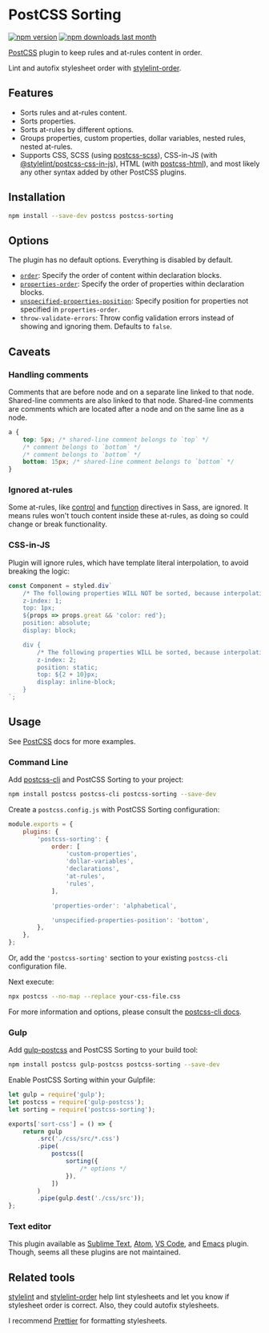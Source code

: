 # PostCSS Sorting

[![npm version][npm-version-img]][npm] [![npm downloads last month][npm-downloads-img]][npm]

[PostCSS] plugin to keep rules and at-rules content in order.

Lint and autofix stylesheet order with [stylelint-order].

## Features

* Sorts rules and at-rules content.
* Sorts properties.
* Sorts at-rules by different options.
* Groups properties, custom properties, dollar variables, nested rules, nested at-rules.
* Supports CSS, SCSS (using [postcss-scss]), CSS-in-JS (with [@stylelint/postcss-css-in-js]), HTML (with [postcss-html]), and most likely any other syntax added by other PostCSS plugins.

## Installation

```bash
npm install --save-dev postcss postcss-sorting
```

## Options

The plugin has no default options. Everything is disabled by default.

- [`order`](./lib/order/README.md): Specify the order of content within declaration blocks.
- [`properties-order`](./lib/properties-order/README.md): Specify the order of properties within declaration blocks.
- [`unspecified-properties-position`](./lib/properties-order/unspecified-properties-position.md): Specify position for properties not specified in `properties-order`.
- `throw-validate-errors`: Throw config validation errors instead of showing and ignoring them. Defaults to `false`.

## Caveats

### Handling comments

Comments that are before node and on a separate line linked to that node. Shared-line comments are also linked to that node. Shared-line comments are comments which are located after a node and on the same line as a node.

```css
a {
	top: 5px; /* shared-line comment belongs to `top` */
	/* comment belongs to `bottom` */
	/* comment belongs to `bottom` */
	bottom: 15px; /* shared-line comment belongs to `bottom` */
}
```

### Ignored at-rules

Some at-rules, like [control](https://sass-lang.com/documentation/file.SASS_REFERENCE.html#control_directives__expressions) and [function](https://sass-lang.com/documentation/file.SASS_REFERENCE.html#function_directives) directives in Sass, are ignored. It means rules won't touch content inside these at-rules, as doing so could change or break functionality.

### CSS-in-JS

Plugin will ignore rules, which have template literal interpolation, to avoid breaking the logic:

```js
const Component = styled.div`
	/* The following properties WILL NOT be sorted, because interpolation is on properties level */
	z-index: 1;
	top: 1px;
	${props => props.great && 'color: red'};
	position: absolute;
	display: block;

	div {
		/* The following properties WILL be sorted, because interpolation for property value only */
		z-index: 2;
		position: static;
		top: ${2 + 10}px;
		display: inline-block;
	}
`;
```

## Usage

See [PostCSS] docs for more examples.

### Command Line

Add [postcss-cli](https://github.com/postcss/postcss-cli) and PostCSS Sorting to your project:

```bash
npm install postcss postcss-cli postcss-sorting --save-dev
```

Create a `postcss.config.js` with PostCSS Sorting configuration:

```js
module.exports = {
	plugins: {
		'postcss-sorting': {
			order: [
				'custom-properties',
				'dollar-variables',
				'declarations',
				'at-rules',
				'rules',
			],

			'properties-order': 'alphabetical',

			'unspecified-properties-position': 'bottom',
		},
	},
};
```

Or, add the `'postcss-sorting'` section to your existing `postcss-cli` configuration file.

Next execute:

```bash
npx postcss --no-map --replace your-css-file.css
```

For more information and options, please consult the [postcss-cli docs](https://github.com/postcss/postcss-cli).

### Gulp

Add [gulp-postcss] and PostCSS Sorting to your build tool:

```bash
npm install postcss gulp-postcss postcss-sorting --save-dev
```

Enable PostCSS Sorting within your Gulpfile:

```js
let gulp = require('gulp');
let postcss = require('gulp-postcss');
let sorting = require('postcss-sorting');

exports['sort-css'] = () => {
	return gulp
		.src('./css/src/*.css')
		.pipe(
			postcss([
				sorting({
					/* options */
				}),
			])
		)
		.pipe(gulp.dest('./css/src'));
};
```

### Text editor

This plugin available as [Sublime Text], [Atom], [VS Code], and [Emacs] plugin. Though, seems all these plugins are not maintained.

## Related tools

[stylelint] and [stylelint-order] help lint stylesheets and let you know if stylesheet order is correct. Also, they could autofix stylesheets.

I recommend [Prettier] for formatting stylesheets.

[npm-version-img]: https://img.shields.io/npm/v/postcss-sorting.svg
[npm-downloads-img]: https://img.shields.io/npm/dm/postcss-sorting.svg
[npm]: https://www.npmjs.com/package/postcss-sorting

[PostCSS]: https://github.com/postcss/postcss
[Sublime Text]: https://github.com/hudochenkov/sublime-postcss-sorting
[Atom]: https://github.com/lysyi3m/atom-postcss-sorting
[VS Code]: https://github.com/mrmlnc/vscode-postcss-sorting
[Emacs]: https://github.com/P233/postcss-sorting.el

[gulp-postcss]: https://github.com/postcss/gulp-postcss
[postcss-scss]: https://github.com/postcss/postcss-scss
[postcss-html]: https://github.com/gucong3000/postcss-html
[@stylelint/postcss-css-in-js]: https://github.com/stylelint/postcss-css-in-js
[Prettier]: https://prettier.io/
[stylelint]: https://stylelint.io/
[stylelint-order]: https://github.com/hudochenkov/stylelint-order
